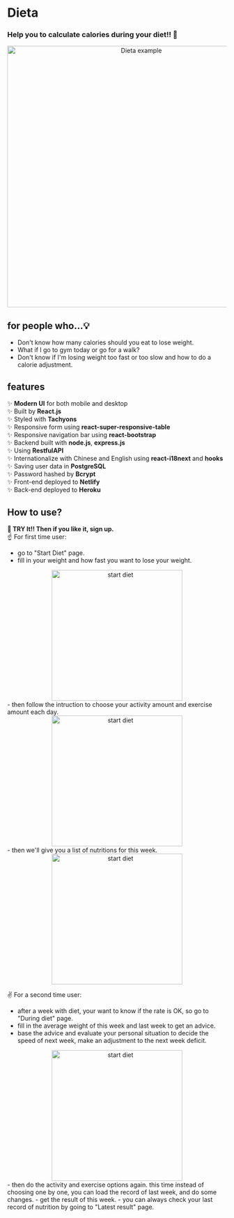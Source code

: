 # Dieta
### Help you to calculate calories during your diet!! 🍱

<div align="center">
  <img src="example/Dieta_screenshot.png" alt="Dieta example" width="600px" />
  <br>
</div>

## for people who...💡

- Don't know how many calories should you eat to lose weight.
- What if I go to gym today or go for a walk? 
- Don't know if I'm losing weight too fast or too slow and how to do a calorie adjustment.

## features

✨ **Modern UI** for both mobile and desktop\
✨ Built by **React.js**\
✨ Styled with **Tachyons**\
✨ Responsive form using **react-super-responsive-table**\
✨ Responsive navigation bar using **react-bootstrap**\
✨ Backend built with **node.js**, **express.js**\
✨ Using **RestfulAPI**\
✨ Internationalize with Chinese and English using **react-i18next** and **hooks**\
✨ Saving user data in **PostgreSQL**\
✨ Password hashed by **Bcrypt**\
✨ Front-end deployed to **Netlify**\
✨ Back-end deployed to **Heroku**


## How to use? 

**🎯 TRY It!! Then if you like it, sign up.**\
☝ For first time user:
- go to "Start Diet" page.
- fill in your weight and how fast you want to lose your weight.
<div align="center">
  <img src="example/Dieta_calculate.png" alt="start diet" width="300px" />
  <br>
</div>
- then follow the intruction to choose your activity amount and exercise amount each day.
<div align="center">
  <img src="example/Dieta_activity.png" alt="start diet" width="300px" />
  <br>
</div>
- then we'll give you a list of nutritions for this week.
<div align="center">
  <img src="example/Dieta_nutrition.png" alt="start diet" width="300px" />
  <br>
</div>

✌ For a second time user:
- after a week with diet, your want to know if the rate is OK, so go to "During diet" page.
- fill in the average weight of this week and last week to get an advice.
- base the advice and evaluate your personal situation to decide the speed of next week, make an adjustment to the next week deficit.
<div align="center">
  <img src="example/Dieta_nextmove.png" alt="start diet" width="300px" />
  <br>
</div>
- then do the activity and exercise options again. this time instead of choosing one by one, you can load the record of last week, and do some changes.
- get the result of this week.
- you can always check your last record of nutrition by going to "Latest result" page.

